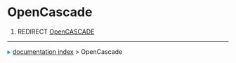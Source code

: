 # OpenCascade
1.  REDIRECT [OpenCASCADE](OpenCASCADE.md)



---
![](images/Right_arrow.png) [documentation index](../README.md) > OpenCascade

